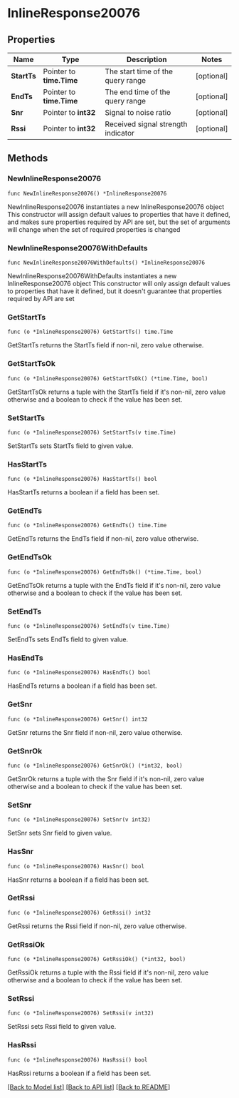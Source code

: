 # InlineResponse20076

## Properties

Name | Type | Description | Notes
------------ | ------------- | ------------- | -------------
**StartTs** | Pointer to **time.Time** | The start time of the query range | [optional] 
**EndTs** | Pointer to **time.Time** | The end time of the query range | [optional] 
**Snr** | Pointer to **int32** | Signal to noise ratio | [optional] 
**Rssi** | Pointer to **int32** | Received signal strength indicator | [optional] 

## Methods

### NewInlineResponse20076

`func NewInlineResponse20076() *InlineResponse20076`

NewInlineResponse20076 instantiates a new InlineResponse20076 object
This constructor will assign default values to properties that have it defined,
and makes sure properties required by API are set, but the set of arguments
will change when the set of required properties is changed

### NewInlineResponse20076WithDefaults

`func NewInlineResponse20076WithDefaults() *InlineResponse20076`

NewInlineResponse20076WithDefaults instantiates a new InlineResponse20076 object
This constructor will only assign default values to properties that have it defined,
but it doesn't guarantee that properties required by API are set

### GetStartTs

`func (o *InlineResponse20076) GetStartTs() time.Time`

GetStartTs returns the StartTs field if non-nil, zero value otherwise.

### GetStartTsOk

`func (o *InlineResponse20076) GetStartTsOk() (*time.Time, bool)`

GetStartTsOk returns a tuple with the StartTs field if it's non-nil, zero value otherwise
and a boolean to check if the value has been set.

### SetStartTs

`func (o *InlineResponse20076) SetStartTs(v time.Time)`

SetStartTs sets StartTs field to given value.

### HasStartTs

`func (o *InlineResponse20076) HasStartTs() bool`

HasStartTs returns a boolean if a field has been set.

### GetEndTs

`func (o *InlineResponse20076) GetEndTs() time.Time`

GetEndTs returns the EndTs field if non-nil, zero value otherwise.

### GetEndTsOk

`func (o *InlineResponse20076) GetEndTsOk() (*time.Time, bool)`

GetEndTsOk returns a tuple with the EndTs field if it's non-nil, zero value otherwise
and a boolean to check if the value has been set.

### SetEndTs

`func (o *InlineResponse20076) SetEndTs(v time.Time)`

SetEndTs sets EndTs field to given value.

### HasEndTs

`func (o *InlineResponse20076) HasEndTs() bool`

HasEndTs returns a boolean if a field has been set.

### GetSnr

`func (o *InlineResponse20076) GetSnr() int32`

GetSnr returns the Snr field if non-nil, zero value otherwise.

### GetSnrOk

`func (o *InlineResponse20076) GetSnrOk() (*int32, bool)`

GetSnrOk returns a tuple with the Snr field if it's non-nil, zero value otherwise
and a boolean to check if the value has been set.

### SetSnr

`func (o *InlineResponse20076) SetSnr(v int32)`

SetSnr sets Snr field to given value.

### HasSnr

`func (o *InlineResponse20076) HasSnr() bool`

HasSnr returns a boolean if a field has been set.

### GetRssi

`func (o *InlineResponse20076) GetRssi() int32`

GetRssi returns the Rssi field if non-nil, zero value otherwise.

### GetRssiOk

`func (o *InlineResponse20076) GetRssiOk() (*int32, bool)`

GetRssiOk returns a tuple with the Rssi field if it's non-nil, zero value otherwise
and a boolean to check if the value has been set.

### SetRssi

`func (o *InlineResponse20076) SetRssi(v int32)`

SetRssi sets Rssi field to given value.

### HasRssi

`func (o *InlineResponse20076) HasRssi() bool`

HasRssi returns a boolean if a field has been set.


[[Back to Model list]](../README.md#documentation-for-models) [[Back to API list]](../README.md#documentation-for-api-endpoints) [[Back to README]](../README.md)


